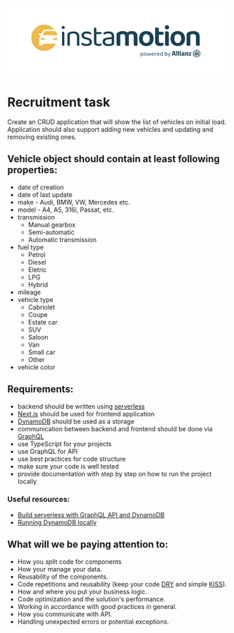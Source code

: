 [![instamotion_logo](img/instamotion_logo.png)](https://www.instamotion.com/)

# Recruitment task

Create an CRUD application that will show the list of vehicles on initial load. Application should also support adding new vehicles and updating and removing existing ones.

## Vehicle object should contain at least following properties:

- date of creation
- date of last update
- make - Audi, BMW, VW, Mercedes etc.
- model - A4, A5, 316i, Passat, etc.
- transmission
  - Manual gearbox
  - Semi-automatic
  - Automatic transmission
- fuel type
  - Petrol
  - Diesel
  - Eletric
  - LPG
  - Hybrid
- mileage
- vehicle type
  - Cabriolet
  - Coupe
  - Estate car
  - SUV
  - Saloon
  - Van
  - Small car
  - Other
- vehicle color

## Requirements:

- backend should be written using [serverless](https://www.serverless.com/)
- [Next.js](https://nextjs.org/) should be used for frontend application
- [DynamoDB](https://aws.amazon.com/dynamodb/) should be used as a storage
- communication between backend and frontend should be done via [GraphQL](https://graphql.org/)
- use TypeScript for your projects
- use GraphQL for API
- use best practices for code structure
- make sure your code is well tested
- provide documentation with step by step on how to run the project locally

### Useful resources:

- [Build serverless with GraphQL API and DynamoDB](https://www.serverless.com/blog/make-serverless-graphql-api-using-lambda-dynamodb)
- [Running DynamoDB locally](https://docs.aws.amazon.com/en_en/amazondynamodb/latest/developerguide/DynamoDBLocal.DownloadingAndRunning.html)

## What will we be paying attention to:

- How you split code for components
- How your manage your data.
- Reusability of the components.
- Code repetitions and reusability (keep your code [DRY](https://en.wikipedia.org/wiki/Don%27t_repeat_yourself) and simple [KISS](https://en.wikipedia.org/wiki/KISS_principle)).
- How and where you put your business logic.
- Code optimization and the solution's performance.
- Working in accordance with good practices in general.
- How you communicate with API.
- Handling unexpected errors or potential exceptions.
